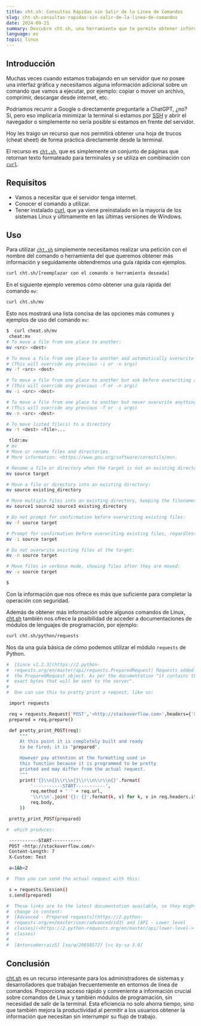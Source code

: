 ```yaml
---
title: cht.sh: Consultas Rápidas sin Salir de la Línea de Comandos
slug: cht-sh-consultas-rapidas-sin-salir-de-la-linea-de-comandos
date: 2024-09-21
summary: Descubre cht.sh, una herramienta que te permite obtener información rápida sobre comandos de Linux y módulos de programación directamente desde tu terminal.
language: es
topic: linux
---
```


## Introducción

Muchas veces cuando estamos trabajando en un servidor que no posee una interfaz gráfica y necesitamos alguna información adicional sobre un comando que vamos a ejecutar, por ejemplo: copiar o mover un archivo, comprimir, descargar desde internet, etc.

Podríamos recurrir a Google o directamente preguntarle a ChatGPT, ¿no? Sí, pero eso implicaría minimizar la terminal si estamos por [SSH](https://es.wikipedia.org/wiki/Secure_Shell) y abrir el navegador o simplemente no sería posible si estamos en frente del servidor.

Hoy les traigo un recurso que nos permitirá obtener una hoja de trucos (cheat sheet) de forma práctica directamente desde la terminal.

El recurso es [`cht.sh`](http://cht.sh/), que es simplemente un conjunto de páginas que retornan texto formateado para terminales y se utiliza en combinación con [`curl`](https://es.wikipedia.org/wiki/CURL).

## Requisitos

- Vamos a necesitar que el servidor tenga internet.
- Conocer el comando a utilizar.
- Tener instalado [curl](https://es.wikipedia.org/wiki/CURL), que ya viene preinstalado en la mayoría de los sistemas Linux y últimamente en las últimas versiones de Windows.

## Uso

Para utilizar [`cht.sh`](http://cht.sh/) simplemente necesitamos realizar una petición con el nombre del comando o herramienta del que queremos obtener más información y seguidamente obtendremos una guía rápida con ejemplos.

```bash
curl cht.sh/[reemplazar con el comando o herramienta deseada]

```

En el siguiente ejemplo veremos cómo obtener una guía rápida del comando `mv`:

```bash
curl cht.sh/mv

```

Esto nos mostrará una lista concisa de las opciones más comunes y ejemplos de uso del comando `mv`:

```bash
$  curl cheat.sh/mv
 cheat:mv
# To move a file from one place to another:
mv <src> <dest>

# To move a file from one place to another and automatically overwrite if the destination file exists:
# (This will override any previous -i or -n args)
mv -f <src> <dest>

# To move a file from one place to another but ask before overwriting an existing file:
# (This will override any previous -f or -n args)
mv -i <src> <dest>

# To move a file from one place to another but never overwrite anything:
# (This will override any previous -f or -i args)
mv -n <src> <dest>

# To move listed file(s) to a directory
mv -t <dest> <file>...

 tldr:mv
# mv
# Move or rename files and directories.
# More information: <https://www.gnu.org/software/coreutils/mv>.

# Rename a file or directory when the target is not an existing directory:
mv source target

# Move a file or directory into an existing directory:
mv source existing_directory

# Move multiple files into an existing directory, keeping the filenames unchanged:
mv source1 source2 source3 existing_directory

# Do not prompt for confirmation before overwriting existing files:
mv -f source target

# Prompt for confirmation before overwriting existing files, regardless of file permissions:
mv -i source target

# Do not overwrite existing files at the target:
mv -n source target

# Move files in verbose mode, showing files after they are moved:
mv -v source target

$

```

Con la información que nos ofrece es más que suficiente para completar la operación con seguridad.

Además de obtener más información sobre algunos comandos de Linux, [cht.sh](http://cht.sh/) también nos ofrece la posibilidad de acceder a documentaciones de módulos de lenguajes de programación, por ejemplo:

```bash
curl cht.sh/python/requests

```

Nos da una guía básica de cómo podemos utilizar el módulo `requests` de Python.

```bash
#  [Since v1.2.3](https://2.python-
#  requests.org/en/master/api/requests.PreparedRequest) Requests added
#  the PreparedRequest object. As per the documentation "it contains the
#  exact bytes that will be sent to the server".
#
#  One can use this to pretty print a request, like so:

 import requests

 req = requests.Request('POST','<http://stackoverflow.com>',headers={'X-Custom':'Test'},data='a=1&b=2')
 prepared = req.prepare()

 def pretty_print_POST(req):
     """
     At this point it is completely built and ready
     to be fired; it is "prepared".

     However pay attention at the formatting used in
     this function because it is programmed to be pretty
     printed and may differ from the actual request.
     """
     print('{}\\n{}\\r\\n{}\\r\\n\\r\\n{}'.format(
         '-----------START-----------',
         req.method + ' ' + req.url,
         '\\r\\n'.join('{}: {}'.format(k, v) for k, v in req.headers.items()),
         req.body,
     ))

 pretty_print_POST(prepared)

#  which produces:

 -----------START-----------
 POST <http://stackoverflow.com/>
 Content-Length: 7
 X-Custom: Test

 a=1&b=2

#  Then you can send the actual request with this:

 s = requests.Session()
 s.send(prepared)

#  These links are to the latest documentation available, so they might
#  change in content:
#  [Advanced - Prepared requests](https://2.python-
#  requests.org/en/master/user/advanced/id3) and [API - Lower level
#  classes](<https://2.python-requests.org/en/master/api/lower-level->
#  classes)
#
#  [AntonioHerraizS] [so/q/20658572] [cc by-sa 3.0]

```

## Conclusión

[cht.sh](http://cht.sh/) es un recurso interesante para los administradores de sistemas y desarrolladores que trabajan frecuentemente en entornos de línea de comandos. Proporciona acceso rápido y conveniente a información crucial sobre comandos de Linux y también módulos de programación, sin necesidad de salir de la terminal. Esta eficiencia no solo ahorra tiempo, sino que también mejora la productividad al permitir a los usuarios obtener la información que necesitan sin interrumpir su flujo de trabajo.
